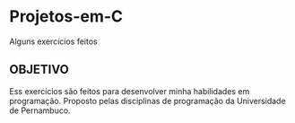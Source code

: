 # Projetos-em-C
Alguns exercícios feitos 

## OBJETIVO
Ess exercícios são feitos para desenvolver minha habilidades em programação. Proposto pelas disciplinas de programação da Universidade de Pernambuco.

